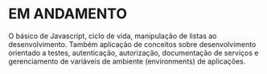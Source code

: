 # EM ANDAMENTO
O básico de Javascript, ciclo de vida, manipulação de listas ao desenvolvimento. Também aplicação de conceitos sobre desenvolvimento orientado a testes, autenticação, autorização, documentação de serviços e gerenciamento de variáveis de ambiente (environments) de aplicações.
